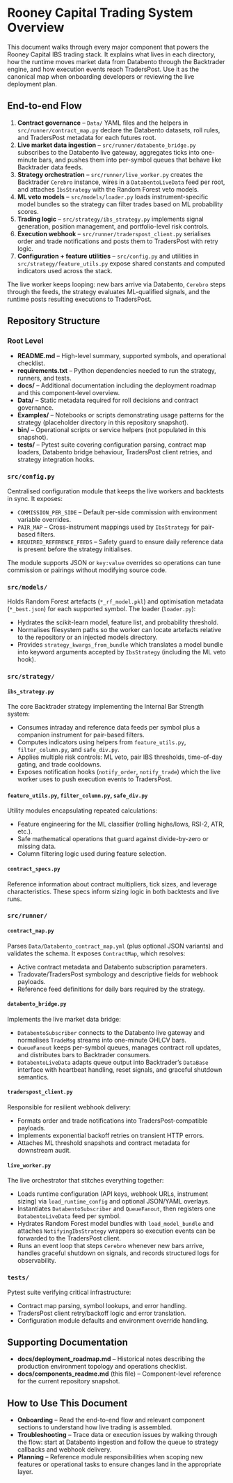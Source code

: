 # Rooney Capital Trading System Overview

This document walks through every major component that powers the Rooney Capital
IBS trading stack.  It explains what lives in each directory, how the runtime
moves market data from Databento through the Backtrader engine, and how
execution events reach TradersPost.  Use it as the canonical map when onboarding
developers or reviewing the live deployment plan.

## End-to-end Flow

1. **Contract governance** – `Data/` YAML files and the helpers in
   `src/runner/contract_map.py` declare the Databento datasets, roll rules, and
   TradersPost metadata for each futures root.
2. **Live market data ingestion** – `src/runner/databento_bridge.py` subscribes
   to the Databento live gateway, aggregates ticks into one-minute bars, and
   pushes them into per-symbol queues that behave like Backtrader data feeds.
3. **Strategy orchestration** – `src/runner/live_worker.py` creates the
   Backtrader `Cerebro` instance, wires in a `DatabentoLiveData` feed per root,
   and attaches `IbsStrategy` with the Random Forest veto models.
4. **ML veto models** – `src/models/loader.py` loads instrument-specific model
   bundles so the strategy can filter trades based on ML probability scores.
5. **Trading logic** – `src/strategy/ibs_strategy.py` implements signal
   generation, position management, and portfolio-level risk controls.
6. **Execution webhook** – `src/runner/traderspost_client.py` serialises order
   and trade notifications and posts them to TradersPost with retry logic.
7. **Configuration + feature utilities** – `src/config.py` and utilities in
   `src/strategy/feature_utils.py` expose shared constants and computed
   indicators used across the stack.

The live worker keeps looping: new bars arrive via Databento, `Cerebro` steps
through the feeds, the strategy evaluates ML-qualified signals, and the runtime
posts resulting executions to TradersPost.

## Repository Structure

### Root Level

- **README.md** – High-level summary, supported symbols, and operational
  checklist.
- **requirements.txt** – Python dependencies needed to run the strategy,
  runners, and tests.
- **docs/** – Additional documentation including the deployment roadmap and
  this component-level overview.
- **Data/** – Static metadata required for roll decisions and contract
  governance.
- **Examples/** – Notebooks or scripts demonstrating usage patterns for the
  strategy (placeholder directory in this repository snapshot).
- **bin/** – Operational scripts or service helpers (not populated in this
  snapshot).
- **tests/** – Pytest suite covering configuration parsing, contract map
  loaders, Databento bridge behaviour, TradersPost client retries, and strategy
  integration hooks.

### `src/config.py`

Centralised configuration module that keeps the live workers and backtests in
sync.  It exposes:

- `COMMISSION_PER_SIDE` – Default per-side commission with environment variable
  overrides.
- `PAIR_MAP` – Cross-instrument mappings used by `IbsStrategy` for pair-based
  filters.
- `REQUIRED_REFERENCE_FEEDS` – Safety guard to ensure daily reference data is
  present before the strategy initialises.

The module supports JSON or `key:value` overrides so operations can tune
commission or pairings without modifying source code.

### `src/models/`

Holds Random Forest artefacts (`*_rf_model.pkl`) and optimisation metadata
(`*_best.json`) for each supported symbol.  The loader (`loader.py`):

- Hydrates the scikit-learn model, feature list, and probability threshold.
- Normalises filesystem paths so the worker can locate artefacts relative to the
  repository or an injected models directory.
- Provides `strategy_kwargs_from_bundle` which translates a model bundle into
  keyword arguments accepted by `IbsStrategy` (including the ML veto hook).

### `src/strategy/`

#### `ibs_strategy.py`

The core Backtrader strategy implementing the Internal Bar Strength system:

- Consumes intraday and reference data feeds per symbol plus a companion
  instrument for pair-based filters.
- Computes indicators using helpers from `feature_utils.py`, `filter_column.py`,
  and `safe_div.py`.
- Applies multiple risk controls: ML veto, pair IBS thresholds, time-of-day
  gating, and trade cooldowns.
- Exposes notification hooks (`notify_order`, `notify_trade`) which the live
  worker uses to push execution events to TradersPost.

#### `feature_utils.py`, `filter_column.py`, `safe_div.py`

Utility modules encapsulating repeated calculations:

- Feature engineering for the ML classifier (rolling highs/lows, RSI-2, ATR,
  etc.).
- Safe mathematical operations that guard against divide-by-zero or missing
  data.
- Column filtering logic used during feature selection.

#### `contract_specs.py`

Reference information about contract multipliers, tick sizes, and leverage
characteristics.  These specs inform sizing logic in both backtests and live
runs.

### `src/runner/`

#### `contract_map.py`

Parses `Data/Databento_contract_map.yml` (plus optional JSON variants) and
validates the schema.  It exposes `ContractMap`, which resolves:

- Active contract metadata and Databento subscription parameters.
- Tradovate/TradersPost symbology and descriptive fields for webhook payloads.
- Reference feed definitions for daily bars required by the strategy.

#### `databento_bridge.py`

Implements the live market data bridge:

- `DatabentoSubscriber` connects to the Databento live gateway and normalises
  `TradeMsg` streams into one-minute OHLCV bars.
- `QueueFanout` keeps per-symbol queues, manages contract roll updates, and
  distributes bars to Backtrader consumers.
- `DatabentoLiveData` adapts queue output into Backtrader’s `DataBase` interface
  with heartbeat handling, reset signals, and graceful shutdown semantics.

#### `traderspost_client.py`

Responsible for resilient webhook delivery:

- Formats order and trade notifications into TradersPost-compatible payloads.
- Implements exponential backoff retries on transient HTTP errors.
- Attaches ML threshold snapshots and contract metadata for downstream audit.

#### `live_worker.py`

The live orchestrator that stitches everything together:

- Loads runtime configuration (API keys, webhook URLs, instrument sizing) via
  `load_runtime_config` and optional JSON/YAML overlays.
- Instantiates `DatabentoSubscriber` and `QueueFanout`, then registers one
  `DatabentoLiveData` feed per symbol.
- Hydrates Random Forest model bundles with `load_model_bundle` and attaches
  `NotifyingIbsStrategy` wrappers so execution events can be forwarded to the
  TradersPost client.
- Runs an event loop that steps `Cerebro` whenever new bars arrive, handles
  graceful shutdown on signals, and records structured logs for observability.

### `tests/`

Pytest suite verifying critical infrastructure:

- Contract map parsing, symbol lookups, and error handling.
- TradersPost client retry/backoff logic and error translation.
- Configuration module defaults and environment override handling.

## Supporting Documentation

- **docs/deployment_roadmap.md** – Historical notes describing the production
  environment topology and operations checklist.
- **docs/components_readme.md** (this file) – Component-level reference for the
  current repository snapshot.

## How to Use This Document

- **Onboarding** – Read the end-to-end flow and relevant component sections to
  understand how live trading is assembled.
- **Troubleshooting** – Trace data or execution issues by walking through the
  flow: start at Databento ingestion and follow the queue to strategy callbacks
  and webhook delivery.
- **Planning** – Reference module responsibilities when scoping new features or
  operational tasks to ensure changes land in the appropriate layer.

